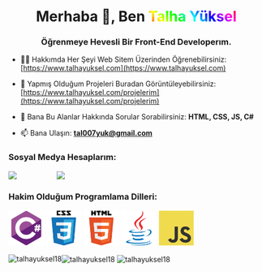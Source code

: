 <h1 align="center">Merhaba 👋, Ben <span style="background: linear-gradient(in hsl longer hue 45deg, red 0 0);   -webkit-background-clip: text; -webkit-text-fill-color: transparent;">Talha Yüksel</span></h1>
<h3 align="center">Öğrenmeye Hevesli Bir Front-End Developerım.</h3>

- 👨‍💻 Hakkımda Her Şeyi Web Sitem Üzerinden Öğrenebilirsiniz: [https://www.talhayuksel.com](https://www.talhayuksel.com)

- 📝 Yapmış Olduğum Projeleri Buradan Görüntüleyebilirsiniz: [https://www.talhayuksel.com/projelerim](https://www.talhayuksel.com/projelerim)

- 💬 Bana Bu Alanlar Hakkında Sorular Sorabilirsiniz: **HTML, CSS, JS, C#**

- 📫 Bana Ulaşın: **tal007yuk@gmail.com**

<h3 align="left">Sosyal Medya Hesaplarım:</h3>
<p align="left">
<a style="color: transparent;" href="https://linkedin.com/in/talhayuksel" target="blank"><img align="center" src="https://raw.githubusercontent.com/rahuldkjain/github-profile-readme-generator/master/src/images/icons/Social/linked-in-alt.svg" alt="talhayuksel" height="70" width="70" /></a>
<a style="color: transparent;" href="https://discord.gg/6cXfBehVav" target="blank"><img align="center" src="https://raw.githubusercontent.com/rahuldkjain/github-profile-readme-generator/master/src/images/icons/Social/discord.svg" alt="talhayuksel" height="80" width="80" /></a>
</p>

<h3 align="left">Hakim Olduğum Programlama Dilleri:</h3>
<p align="left"> <img src="https://raw.githubusercontent.com/devicons/devicon/master/icons/csharp/csharp-original.svg" alt="csharp" width="70" height="70"/> <img src="https://raw.githubusercontent.com/devicons/devicon/master/icons/css3/css3-original-wordmark.svg" alt="css3" width="70" height="70"/>  <img src="https://raw.githubusercontent.com/devicons/devicon/master/icons/html5/html5-original-wordmark.svg" alt="html5" width="70" height="70"/>  <img src="https://raw.githubusercontent.com/devicons/devicon/master/icons/java/java-original.svg" alt="java" width="70" height="70"/>  <img src="https://raw.githubusercontent.com/devicons/devicon/master/icons/javascript/javascript-original.svg" alt="javascript" width="70" height="70"/> </p>


<div>
  <img align="left" src="https://github-readme-stats.vercel.app/api/top-langs?username=talhayuksel18&show_icons=true&theme=dark&locale=tr&layout=compact" alt="talhayuksel18" />
  <img align="center" src="https://github-readme-stats.vercel.app/api?username=talhayuksel18&show_icons=true&theme=dark&locale=tr" alt="talhayuksel18" />
  <img align="center" src="https://github-readme-streak-stats.herokuapp.com/?user=talhayuksel18&theme=dark" alt="talhayuksel18" />
</div>

